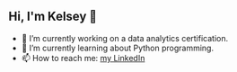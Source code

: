 ## Hi, I'm Kelsey 👋

- 🔭 I’m currently working on a data analytics certification.
- 🌱 I’m currently learning about Python programming.
- 📫 How to reach me: [my LinkedIn](https://www.linkedin.com/in/kelseywilliams3/)



<!--
**KelseyWilliamsJr/kelseywilliamsjr** is a ✨ _special_ ✨ repository because its `README.md` (this file) appears on your GitHub profile.

Here are some ideas to get you started:

- 🔭 I’m currently working on ...
- 🌱 I’m currently learning about ...
- 👯 I’m looking to collaborate on ...
- 🤔 I’m looking for help with ...
- 💬 Ask me about ...
- 📫 How to reach me: ...
- 😄 Pronouns: ...
- ⚡ Fun fact: ...
-->

